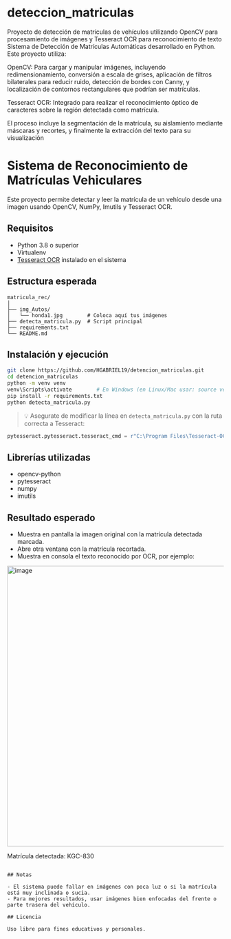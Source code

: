 # deteccion_matriculas
Proyecto de detección de matrículas de vehículos utilizando OpenCV para procesamiento de imágenes y Tesseract OCR para reconocimiento de texto
Sistema de Detección de Matrículas Automáticas  desarrollado en Python. Este proyecto utiliza:

OpenCV: Para cargar y manipular imágenes, incluyendo redimensionamiento, conversión a escala de grises, aplicación de filtros bilaterales para reducir ruido, detección de bordes con Canny, y localización de contornos rectangulares que podrían ser matrículas.

Tesseract OCR: Integrado para realizar el reconocimiento óptico de caracteres sobre la región detectada como matrícula.

El proceso incluye la segmentación de la matrícula, su aislamiento mediante máscaras y recortes, y finalmente la extracción del texto para su visualización

# Sistema de Reconocimiento de Matrículas Vehiculares

Este proyecto permite detectar y leer la matrícula de un vehículo desde una imagen usando OpenCV, NumPy, Imutils y Tesseract OCR.

## Requisitos

- Python 3.8 o superior
- Virtualenv
- [Tesseract OCR](https://github.com/tesseract-ocr/tesseract) instalado en el sistema

## Estructura esperada

```
matricula_rec/
│
├── img_Autos/
│   └── honda1.jpg        # Coloca aquí tus imágenes
├── detecta_matricula.py  # Script principal
├── requirements.txt
└── README.md
```

## Instalación y ejecución

```bash
git clone https://github.com/HGABRIEL19/detencion_matriculas.git
cd detencion_matriculas
python -m venv venv
venv\Scripts\activate        # En Windows (en Linux/Mac usar: source venv/bin/activate)
pip install -r requirements.txt
python detecta_matricula.py
```

> 💡 Asegurate de modificar la línea en `detecta_matricula.py` con la ruta correcta a Tesseract:

```python
pytesseract.pytesseract.tesseract_cmd = r"C:\Program Files\Tesseract-OCR\tesseract.exe"
```

## Librerías utilizadas

- opencv-python
- pytesseract
- numpy
- imutils

## Resultado esperado

- Muestra en pantalla la imagen original con la matrícula detectada marcada.
- Abre otra ventana con la matrícula recortada.
- Muestra en consola el texto reconocido por OCR, por ejemplo:

<img width="586" height="651" alt="image" src="https://github.com/user-attachments/assets/f51451a5-3e88-473c-8089-67638ef4f2fb" />


Matrícula detectada: KGC-830
```

## Notas

- El sistema puede fallar en imágenes con poca luz o si la matrícula está muy inclinada o sucia.
- Para mejores resultados, usar imágenes bien enfocadas del frente o parte trasera del vehículo.

## Licencia

Uso libre para fines educativos y personales.

